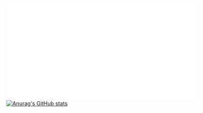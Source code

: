 ![](./text.svg)
[![Anurag's GitHub stats](https://github-readme-stats.vercel.app/api?username=smarttommyau&count_private=true&show_icons=true&hide=stars&theme=transparent)](https://github.com/anuraghazra/github-readme-stats)
